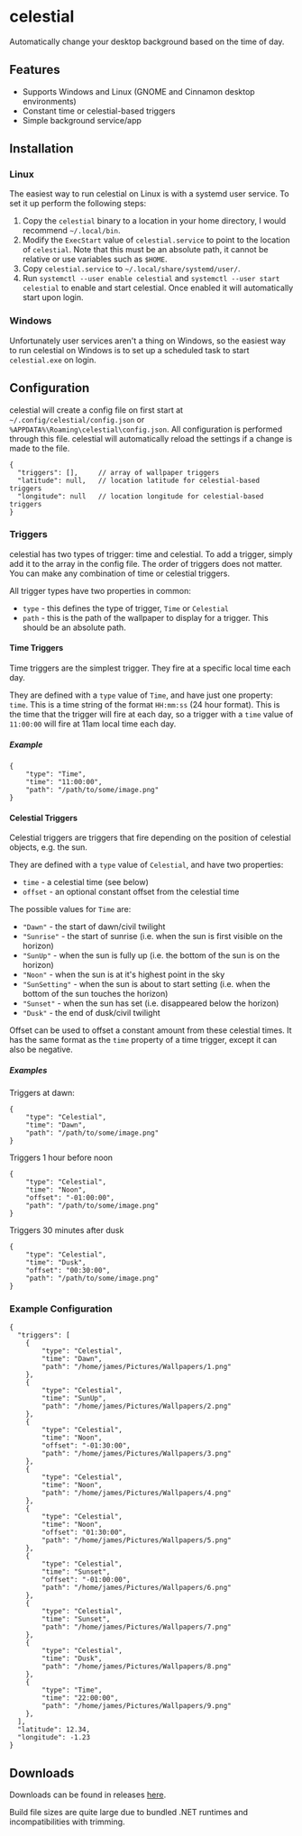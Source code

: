 # celestial
Automatically change your desktop background based on the time of day.

## Features
- Supports Windows and Linux (GNOME and Cinnamon desktop environments)
- Constant time or celestial-based triggers
- Simple background service/app

## Installation
### Linux
The easiest way to run celestial on Linux is with a systemd user service. To set it up perform the following steps:

1. Copy the `celestial` binary to a location in your home directory, I would recommend `~/.local/bin`.
1. Modify the `ExecStart` value of `celestial.service` to point to the location of `celestial`. Note that this must be an absolute path, it cannot be relative or use variables such as `$HOME`.
1. Copy `celestial.service` to `~/.local/share/systemd/user/`.
1. Run `systemctl --user enable celestial` and `systemctl --user start celestial` to enable and start celestial. Once enabled it will automatically start upon login.

### Windows
Unfortunately user services aren't a thing on Windows, so the easiest way to run celestial on Windows is to set up a scheduled task to start `celestial.exe` on login.

## Configuration

celestial will create a config file on first start at `~/.config/celestial/config.json` or `%APPDATA%\Roaming\celestial\config.json`. All configuration is performed through this file. celestial will automatically reload the settings if a change is made to the file.

```
{
  "triggers": [],     // array of wallpaper triggers
  "latitude": null,   // location latitude for celestial-based triggers
  "longitude": null   // location longitude for celestial-based triggers
}
```

### Triggers
celestial has two types of trigger: time and celestial. To add a trigger, simply add it to the array in the config file. The order of triggers does not matter. You can make any combination of time or celestial triggers.

All trigger types have two properties in common:
- `type` - this defines the type of trigger, `Time` or `Celestial`
- `path` - this is the path of the wallpaper to display for a trigger. This should be an absolute path.

#### Time Triggers
Time triggers are the simplest trigger. They fire at a specific local time each day.

They are defined with a `type` value of `Time`, and have just one property: `time`. This is a time string of the format `HH:mm:ss` (24 hour format). This is the time that the trigger will fire at each day, so a trigger with a `time` value of `11:00:00` will fire at 11am local time each day.

##### Example
```
{
    "type": "Time",
    "time": "11:00:00",
    "path": "/path/to/some/image.png"
}
```

#### Celestial Triggers
Celestial triggers are triggers that fire depending on the position of celestial objects, e.g. the sun.

They are defined with a `type` value of `Celestial`, and have two properties:
- `time` - a celestial time (see below)
- `offset` - an optional constant offset from the celestial time

The possible values for `Time` are:
- `"Dawn"` - the start of dawn/civil twilight
- `"Sunrise"` - the start of sunrise (i.e. when the sun is first visible on the horizon)
- `"SunUp"` - when the sun is fully up (i.e. the bottom of the sun is on the horizon)
- `"Noon"` - when the sun is at it's highest point in the sky
- `"SunSetting"` - when the sun is about to start setting (i.e. when the bottom of the sun touches the horizon)
- `"Sunset"` - when the sun has set (i.e. disappeared below the horizon)
- `"Dusk"` - the end of dusk/civil twilight

Offset can be used to offset a constant amount from these celestial times. It has the same format as the `time` property of a time trigger, except it can also be negative.

##### Examples
Triggers at dawn:
```
{
    "type": "Celestial",
    "time": "Dawn",
    "path": "/path/to/some/image.png"
}
```

Triggers 1 hour before noon
```
{
    "type": "Celestial",
    "time": "Noon",
    "offset": "-01:00:00",
    "path": "/path/to/some/image.png"
}
```

Triggers 30 minutes after dusk
```
{
    "type": "Celestial",
    "time": "Dusk",
    "offset": "00:30:00",
    "path": "/path/to/some/image.png"
}
```

### Example Configuration
```
{
  "triggers": [
    {
        "type": "Celestial",
        "time": "Dawn",
        "path": "/home/james/Pictures/Wallpapers/1.png"
    },
    {
        "type": "Celestial",
        "time": "SunUp",
        "path": "/home/james/Pictures/Wallpapers/2.png"
    },
    {
        "type": "Celestial",
        "time": "Noon",
        "offset": "-01:30:00",
        "path": "/home/james/Pictures/Wallpapers/3.png"
    },
    {
        "type": "Celestial",
        "time": "Noon",
        "path": "/home/james/Pictures/Wallpapers/4.png"
    },
    {
        "type": "Celestial",
        "time": "Noon",
        "offset": "01:30:00",
        "path": "/home/james/Pictures/Wallpapers/5.png"
    },
    {
        "type": "Celestial",
        "time": "Sunset",
        "offset": "-01:00:00",
        "path": "/home/james/Pictures/Wallpapers/6.png"
    },
    {
        "type": "Celestial",
        "time": "Sunset",
        "path": "/home/james/Pictures/Wallpapers/7.png"
    },
    {
        "type": "Celestial",
        "time": "Dusk",
        "path": "/home/james/Pictures/Wallpapers/8.png"
    },
    {
        "type": "Time",
        "time": "22:00:00",
        "path": "/home/james/Pictures/Wallpapers/9.png"
    },
  ],
  "latitude": 12.34,
  "longitude": -1.23
}
```

## Downloads
Downloads can be found in releases [here](https://github.com/jamerst/celestial/releases).

Build file sizes are quite large due to bundled .NET runtimes and incompatibilities with trimming.